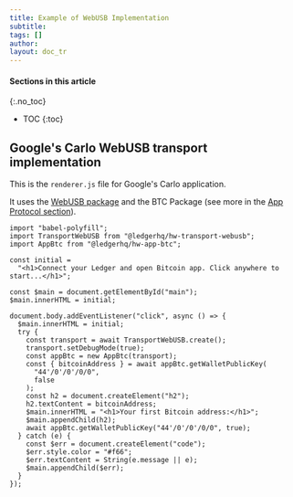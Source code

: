 ```yaml
---
title: Example of WebUSB Implementation
subtitle:
tags: []
author:
layout: doc_tr
---
```


#### Sections in this article
{:.no_toc}
* TOC
{:toc}

## Google's Carlo WebUSB transport implementation

This is the `renderer.js` file for Google's Carlo application.

It uses the [WebUSB package](../webusb) and the BTC Package (see more in the [App Protocol section](../app-protocol)).

```JS
import "babel-polyfill";
import TransportWebUSB from "@ledgerhq/hw-transport-webusb";
import AppBtc from "@ledgerhq/hw-app-btc";

const initial =
  "<h1>Connect your Ledger and open Bitcoin app. Click anywhere to start...</h1>";

const $main = document.getElementById("main");
$main.innerHTML = initial;

document.body.addEventListener("click", async () => {
  $main.innerHTML = initial;
  try {
    const transport = await TransportWebUSB.create();
    transport.setDebugMode(true);
    const appBtc = new AppBtc(transport);
    const { bitcoinAddress } = await appBtc.getWalletPublicKey(
      "44'/0'/0'/0/0",
      false
    );
    const h2 = document.createElement("h2");
    h2.textContent = bitcoinAddress;
    $main.innerHTML = "<h1>Your first Bitcoin address:</h1>";
    $main.appendChild(h2);
    await appBtc.getWalletPublicKey("44'/0'/0'/0/0", true);
  } catch (e) {
    const $err = document.createElement("code");
    $err.style.color = "#f66";
    $err.textContent = String(e.message || e);
    $main.appendChild($err);
  }
});
```
